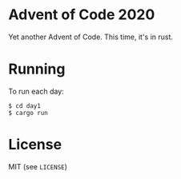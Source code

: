 # Advent of Code 2020

Yet another Advent of Code. This time, it's in rust.

# Running

To run each day:

```
$ cd day1
$ cargo run
```

# License

MIT (see `LICENSE`)

